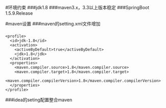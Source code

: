 #环境约束
###jdk1.8
###maven3.x，3.3以上版本稳定
###SpringBoot 1.5.9.Release

#maven设置
###maven的setting.xml文件增加
###
    <profile>
      <id>jdk-1.8</id>
      <activation>
        <activeByDefault>true</activeByDefault>
        <jdk>1.8</jdk>
      </activation>
      <properties>
        <maven.compiler.source>1.8</maven.compiler.source>
        <maven.compiler.target>1.8</maven.compiler.target>
        <maven.compiler.compilerVersion>1.8</maven.compiler.compilerVersion>
      </properties>
    </profile>
###idea的seting配置整合maven